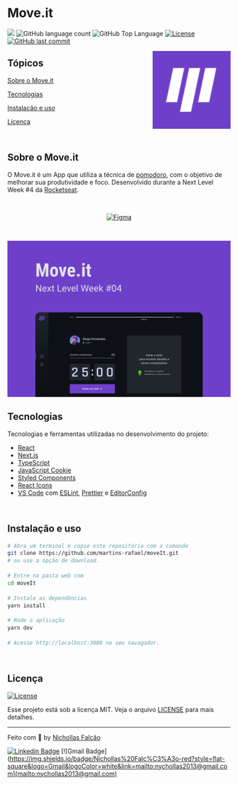 # Move.it

<p>
  <img src="https://img.shields.io/badge/made%20by-RAFAEL%20MARTINS-6E40C9?style=flat-square">
  <img alt="GitHub language count" src="https://img.shields.io/github/languages/count/martins-rafael/moveIt?color=6E40C9&style=flat-square">
  <img alt="GitHub Top Language" src="https://img.shields.io/github/languages/top/martins-rafael/moveIt?color=6E40C9&style=flat-square">
  <a href="https://opensource.org/licenses/MIT">
    <img alt="License" src="https://img.shields.io/badge/license-MIT-6E40C9?style=flat-square">
  </a>
  <a href="https://github.com/martins-rafael/moveIt/commits/master">
    <img alt="GitHub last commit" src="https://img.shields.io/github/last-commit/martins-rafael/moveIt?color=6E40C9&style=flat-square">
  </a>
</p>

<img align="right" src=".github/icon.svg" width="35%" alt="Move.it">

## Tópicos

[Sobre o Move.it](#sobre-o-moveit)

[Tecnologias](#tecnologias)

[Instalação e uso](#instalação-e-uso)

[Licença](#licença)

<br>

## Sobre o Move.it

O Move.it é um App que utiliza a técnica de [pomodoro](https://pt.wikipedia.org/wiki/T%C3%A9cnica_pomodoro), com o objetivo de melhorar sua produtividade e foco. Desenvolvido durante a Next Level Week #4 da [Rocketseat](https://rocketseat.com.br/).

<br>

<p align="center">
  <a href="https://www.figma.com/file/n9J6604nMGB7Cgt2vEVtWb/Move.it-1.0-Dark-Mode">
    <img alt="Figma" src="https://img.shields.io/badge/figma%20-%236E40C9.svg?&style=for-the-badge&logo=figma&logoColor=white"/>
  </a>
</p>

<br>

<p align="center">
  <img src=".github/cover.png" alt="Página inicial">
</p>

## Tecnologias

Tecnologias e ferramentas utilizadas no desenvolvimento do projeto:

- [React](https://reactjs.org/)
- [Next.js](https://nextjs.org/)
- [TypeScript](https://www.typescriptlang.org/)
- [JavaScript Cookie](https://github.com/js-cookie/js-cookie)
- [Styled Components](https://styled-components.com/)
- [React Icons](https://react-icons.github.io/react-icons/)
- [VS Code](https://code.visualstudio.com/) com [ESLint](https://eslint.org/), [Prettier](https://prettier.io/) e [EditorConfig](https://editorconfig.org/)

<br>

## Instalação e uso

```bash
# Abra um terminal e copie este repositório com o comando
git clone https://github.com/martins-rafael/moveIt.git
# ou use a opção de download.

# Entre na pasta web com
cd moveIt

# Instale as dependências
yarn install

# Rode o aplicação
yarn dev

# Acesse http://localhost:3000 no seu navagador.
```

<br>

## Licença

<a href="https://opensource.org/licenses/MIT">
    <img alt="License" src="https://img.shields.io/badge/license-MIT-6E40C9?style=flat-square">
</a>

<br>

Esse projeto está sob a licença MIT. Veja o arquivo [LICENSE](/LICENSE) para mais detalhes.

---

Feito com :purple_heart: by [Nichollas Falcão](https://github.com/nychollas09)

[![Linkedin Badge](https://img.shields.io/badge/Nichollas%20Falc%C3%A3o-blue?style=flat-square&logo=Linkedin&logoColor=white&link=https://www.linkedin.com/in/nichollas-falcao/)](https://www.linkedin.com/in/nichollas-falcao/)
[![Gmail Badge](https://img.shields.io/badge/Nichollas%20Falc%C3%A3o-red?style=flat-square&logo=Gmail&logoColor=white&link=mailto:nychollas2013@gmail.com](mailto:nychollas2013@gmail.com)
